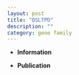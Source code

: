 ```yaml
---
layout: post
title: "OSLTPD"
description: ""
category: gene family
---
```


* **Information**  

* **Publication**  


